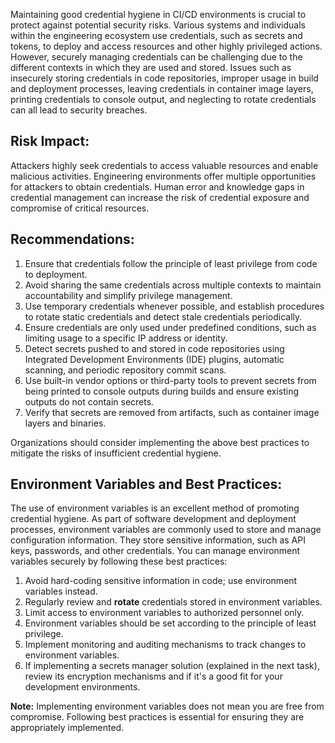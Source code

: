 Maintaining good credential hygiene in CI/CD environments is crucial to protect against potential security risks.
Various systems and individuals within the engineering ecosystem use credentials, such as secrets and tokens, to deploy and access resources and other highly privileged actions.
However, securely managing credentials can be challenging due to the different contexts in which they are used and stored.
Issues such as insecurely storing credentials in code repositories, improper usage in build and deployment processes, leaving credentials in container image layers, printing credentials to console output, and neglecting to rotate credentials can all lead to security breaches.

## Risk Impact:

Attackers highly seek credentials to access valuable resources and enable malicious activities.
Engineering environments offer multiple opportunities for attackers to obtain credentials.
Human error and knowledge gaps in credential management can increase the risk of credential exposure and compromise of critical resources.

## Recommendations:

1. Ensure that credentials follow the principle of least privilege from code to deployment.
2. Avoid sharing the same credentials across multiple contexts to maintain accountability and simplify privilege management.
3. Use temporary credentials whenever possible, and establish procedures to rotate static credentials and detect stale credentials periodically.
4. Ensure credentials are only used under predefined conditions, such as limiting usage to a specific IP address or identity.  
5. Detect secrets pushed to and stored in code repositories using Integrated Development Environments (IDE) plugins, automatic scanning, and periodic repository commit scans.
6. Use built-in vendor options or third-party tools to prevent secrets from being printed to console outputs during builds and ensure existing outputs do not contain secrets.
7. Verify that secrets are removed from artifacts, such as container image layers and binaries.

Organizations should consider implementing the above best practices to mitigate the risks of insufficient credential hygiene.

## Environment Variables and Best Practices:

The use of environment variables is an excellent method of promoting credential hygiene.
As part of software development and deployment processes, environment variables are commonly used to store and manage configuration information.
They store sensitive information, such as API keys, passwords, and other credentials. You can manage environment variables securely by following these best practices:

1. Avoid hard-coding sensitive information in code; use environment variables instead.
2. Regularly review and **rotate** credentials stored in environment variables.
3. Limit access to environment variables to authorized personnel only.  
4. Environment variables should be set according to the principle of least privilege.
5. Implement monitoring and auditing mechanisms to track changes to environment variables.
6. If implementing a secrets manager solution (explained in the next task), review its encryption mechanisms and if it's a good fit for your development environments.

**Note:** Implementing environment variables does not mean you are free from compromise.
Following best practices is essential for ensuring they are appropriately implemented.